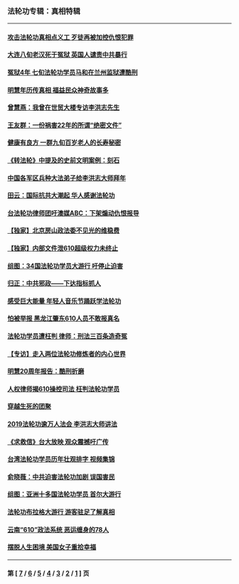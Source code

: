 ### 法轮功专辑：真相特辑
---
#### [攻击法轮功真相点义工 歹徒再被加控仇恨犯罪](../../pages/nf4389/n13601019.md?07080430) 
#### [大连八旬老汉死于冤狱 英国人谴责中共暴行](../../pages/nf4389/n13480118.md?07080430) 
#### [冤狱4年 七旬法轮功学员马和在兰州监狱遭酷刑](../../pages/nf4389/n13304688.md?07080430) 
#### [明慧年历传真相 福益民众神奇故事多](../../pages/nf4389/n13294545.md?07080430) 
#### [曾慧燕：我曾在世贸大楼专访李洪志先生](../../pages/nf4389/n12898729.md?07080430) 
#### [王友群：一份祸害22年的所谓“绝密文件”](../../pages/nf4389/n12871750.md?07080430) 
#### [健康有良方 一群九旬百岁老人的长寿秘密](../../pages/nf4389/n12847475.md?07080430) 
#### [《转法轮》中提及的史前文明案例：刻石](../../pages/nf4389/n12758577.md?07080430) 
#### [中国各军区兵种大法弟子给李洪志大师拜年](../../pages/nf4389/n12750047.md?07080430) 
#### [田云：国际抗共大潮起 华人感谢法轮功](../../pages/nf4389/n12357708.md?07080430) 
#### [台法轮功律师团吁澳媒ABC：下架煽动仇恨报导](../../pages/nf4389/n12279917.md?07080430) 
#### [【独家】北京房山政法委不见光的维稳费](../../pages/nf4389/n12031979.md?07080430) 
#### [【独家】内部文件泄610超级权力未终止](../../pages/nf4389/n12023895.md?07080430) 
#### [组图：34国法轮功学员大游行 吁停止迫害](../../pages/nf4389/n11492658.md?07080430) 
#### [归正：中共邪政——下达指标抓人](../../pages/nf4389/n11474770.md?07080430) 
#### [感受巨大能量 年轻人音乐节踊跃学法轮功](../../pages/nf4389/n11441981.md?07080430) 
#### [怕被举报 黑龙江肇东610人员不敢报真名](../../pages/nf4389/n11436499.md?07080430) 
#### [法轮功学员遭枉判 律师：刑法三百条造奇冤](../../pages/nf4389/n11433943.md?07080430) 
#### [【专访】走入两位法轮功修炼者的内心世界](../../pages/nf4389/n11415623.md?07080430) 
#### [明慧20周年报告：酷刑折磨](../../pages/nf4389/n11387954.md?07080430) 
#### [人权律师揭610操控司法 枉判法轮功学员](../../pages/nf4389/n11313370.md?07080430) 
#### [穿越生死的团聚](../../pages/nf4389/n11258922.md?07080430) 
#### [2019法轮功逾万人法会 李洪志大师讲法](../../pages/nf4389/n11265303.md?07080430) 
#### [《求救信》台大放映 观众震撼吁广传](../../pages/nf4389/n10922251.md?07080430) 
#### [台湾法轮功学员历年壮观排字 视频集锦](../../pages/nf4389/n10878789.md?07080430) 
#### [俞晓薇：中共迫害法轮功加剧 误国害民](../../pages/nf4389/n10859260.md?07080430) 
#### [组图：亚洲十多国法轮功学员 首尔大游行](../../pages/nf4389/n10781149.md?07080430) 
#### [法轮功布拉格大游行 游客驻足了解真相](../../pages/nf4389/n10749360.md?07080430) 
#### [云南“610”政法系统 恶运缠身的78人](../../pages/nf4389/n10747534.md?07080430) 
#### [摆脱人生困境 美国女子重拾幸福](../../pages/nf4389/n10688678.md?07080430) 

---
#### 第 [ [7](./7.md?07080430) / [6](./6.md?07080430) / [5](./5.md?07080430) / [4](./4.md?07080430) / [3](./3.md?07080430) / [2](./2.md?07080430) / [1](./1.md?07080430) ] 页

